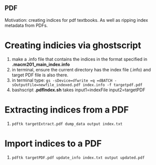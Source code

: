## PDF 
Motivation: creating indices for pdf textbooks. As well as ripping index metadata from PDFs.

# Creating indicies via ghostscript
1. make a .info file that contains the indices in the format specified in **.macm201_main_index.info**
2. in terminal, ensure the current directory has the index file (.info) and target PDF file is also there.
3. in terminal type: `gs -sDevice=dfwrite =q =dBATCH -sOutputFile=newfile_indexed.pdf index.info -f targetpdf.pdf`
4. bashscript **.pdfIndex.sh** takes input1=indexFile input2=targetPDF

# Extracting indices from a PDF
1. `pdftk targetExtract.pdf dump_data output index.txt`

# Import indices to a PDF
1. `pdftk targetPDF.pdf update_info index.txt output updated.pdf`
